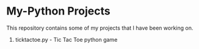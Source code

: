 # My-Python Projects

This repository contains some of my projects that I have been working on.

1. ticktactoe.py - Tic Tac Toe python game 
